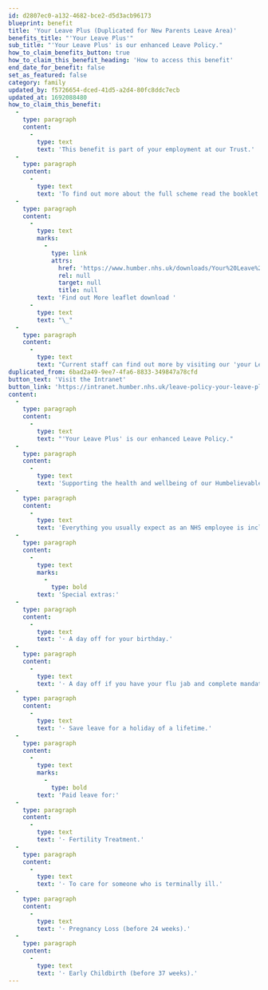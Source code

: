 ```yaml
---
id: d2807ec0-a132-4682-bce2-d5d3acb96173
blueprint: benefit
title: 'Your Leave Plus (Duplicated for New Parents Leave Area)'
benefits_title: "'Your Leave Plus'"
sub_title: "'Your Leave Plus' is our enhanced Leave Policy."
how_to_claim_benefits_button: true
how_to_claim_this_benefit_heading: 'How to access this benefit'
end_date_for_benefit: false
set_as_featured: false
category: family
updated_by: f5726654-dced-41d5-a2d4-80fc8ddc7ecb
updated_at: 1692088480
how_to_claim_this_benefit:
  -
    type: paragraph
    content:
      -
        type: text
        text: 'This benefit is part of your employment at our Trust.'
  -
    type: paragraph
    content:
      -
        type: text
        text: 'To find out more about the full scheme read the booklet. '
  -
    type: paragraph
    content:
      -
        type: text
        marks:
          -
            type: link
            attrs:
              href: 'https://www.humber.nhs.uk/downloads/Your%20Leave%20Plus/Your_Leave_Plus_Policy_Booklet.pdf'
              rel: null
              target: null
              title: null
        text: 'Find out More leaflet download '
      -
        type: text
        text: "\_"
  -
    type: paragraph
    content:
      -
        type: text
        text: "Current staff can find out more by visiting our 'your Leave Plus' pages on the Intranet."
duplicated_from: 6bad2a49-9ee7-4fa6-8833-349847a78cfd
button_text: 'Visit the Intranet'
button_link: 'https://intranet.humber.nhs.uk/leave-policy-your-leave-plus.htm'
content:
  -
    type: paragraph
    content:
      -
        type: text
        text: "'Your Leave Plus' is our enhanced Leave Policy."
  -
    type: paragraph
    content:
      -
        type: text
        text: 'Supporting the health and wellbeing of our Humbelievable team is our key priority, so that you can deliver the highest standards of care. Whether you’re planning for the future or need to deal with the unexpected, we have a new range of paid leave options to choose from, so you can take the right type of leave for your situation.'
  -
    type: paragraph
    content:
      -
        type: text
        text: 'Everything you usually expect as an NHS employee is included to create a unique package that sets us apart from other employers.'
  -
    type: paragraph
    content:
      -
        type: text
        marks:
          -
            type: bold
        text: 'Special extras:'
  -
    type: paragraph
    content:
      -
        type: text
        text: '· A day off for your birthday.'
  -
    type: paragraph
    content:
      -
        type: text
        text: '· A day off if you have your flu jab and complete mandatory training.'
  -
    type: paragraph
    content:
      -
        type: text
        text: '· Save leave for a holiday of a lifetime.'
  -
    type: paragraph
    content:
      -
        type: text
        marks:
          -
            type: bold
        text: 'Paid leave for:'
  -
    type: paragraph
    content:
      -
        type: text
        text: '· Fertility Treatment.'
  -
    type: paragraph
    content:
      -
        type: text
        text: '· To care for someone who is terminally ill.'
  -
    type: paragraph
    content:
      -
        type: text
        text: '· Pregnancy Loss (before 24 weeks).'
  -
    type: paragraph
    content:
      -
        type: text
        text: '· Early Childbirth (before 37 weeks).'
---
```

